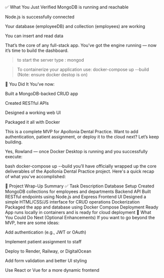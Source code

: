 
✅ What You Just Verified
MongoDB is running and reachable


Node.js is successfully connected

Your database (employeeDB) and collection (employees) are working

You can insert and read data

That’s the core of any full-stack app. You’ve got the engine running — now it’s time to build the dashboard.


> to start the server type : mongod

> To containerize your application use:  docker-compose up --build (Note: ensure docker destop is on)



🎉 You Did It
You’ve now:

Built a MongoDB-backed CRUD app

Created RESTful APIs

Designed a working web UI

Packaged it all with Docker

This is a complete MVP for Apollonia Dental Practice. Want to add authentication, patient assignment, or deploy it to the cloud next? Let’s keep building.


Yes, Rowland — once Docker Desktop is running and you successfully execute:

bash
docker-compose up --build
you’ll have officially wrapped up the core deliverables of the Apollonia Dental Practice project. Here's a quick recap of what you've accomplished:

🎯 Project Wrap-Up Summary
✅ Task	Description
Database Setup	Created MongoDB collections for employees and departments
Backend API	Built RESTful endpoints using Node.js and Express
Frontend UI	Designed a simple HTML/CSS/JS interface for CRUD operations
Dockerization	Packaged the app and database using Docker Compose
Deployment Ready	App runs locally in containers and is ready for cloud deployment
🚀 What You Could Do Next (Optional Enhancements)
If you want to go beyond the MVP, here are some ideas:

Add authentication (e.g., JWT or OAuth)

Implement patient assignment to staff

Deploy to Render, Railway, or DigitalOcean

Add form validation and better UI styling

Use React or Vue for a more dynamic frontend
